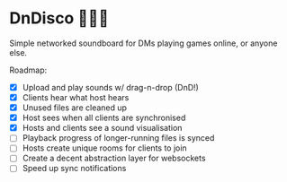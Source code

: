 # DnDisco 🐉🕺🎲

Simple networked soundboard for DMs playing games online, or anyone else.

Roadmap: 

- [x] Upload and play sounds w/ drag-n-drop (DnD!)
- [x] Clients hear what host hears
- [x] Unused files are cleaned up
- [x] Host sees when all clients are synchronised  
- [x] Hosts and clients see a sound visualisation
- [ ] Playback progress of longer-running files is synced
- [ ] Hosts create unique rooms for clients to join
- [ ] Create a decent abstraction layer for websockets
- [ ] Speed up sync notifications
